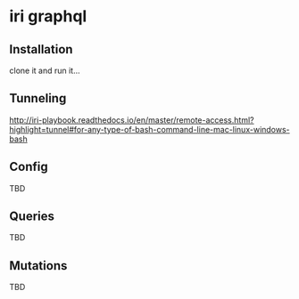 # iri graphql

## Installation

clone it and run it...

## Tunneling

http://iri-playbook.readthedocs.io/en/master/remote-access.html?highlight=tunnel#for-any-type-of-bash-command-line-mac-linux-windows-bash

## Config

TBD

## Queries

TBD

## Mutations 

TBD